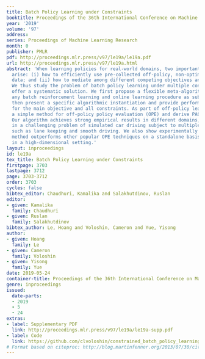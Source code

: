 ```yaml
---
title: Batch Policy Learning under Constraints
booktitle: Proceedings of the 36th International Conference on Machine Learning
year: '2019'
volume: '97'
address: 
series: Proceedings of Machine Learning Research
month: 0
publisher: PMLR
pdf: http://proceedings.mlr.press/v97/le19a/le19a.pdf
url: http://proceedings.mlr.press/v97/le19a.html
abstract: 'When learning policies for real-world domains, two important questions
  arise: (i) how to efficiently use pre-collected off-policy, non-optimal behavior
  data; and (ii) how to mediate among different competing objectives and constraints.
  We thus study the problem of batch policy learning under multiple constraints, and
  offer a systematic solution. We first propose a flexible meta-algorithm that admits
  any batch reinforcement learning and online learning procedure as subroutines. We
  then present a specific algorithmic instantiation and provide performance guarantees
  for the main objective and all constraints. As part of off-policy learning, we propose
  a simple method for off-policy policy evaluation (OPE) and derive PAC-style bounds.
  Our algorithm achieves strong empirical results in different domains, including
  in a challenging problem of simulated car driving subject to multiple constraints
  such as lane keeping and smooth driving. We also show experimentally that our OPE
  method outperforms other popular OPE techniques on a standalone basis, especially
  in a high-dimensional setting.'
layout: inproceedings
id: le19a
tex_title: Batch Policy Learning under Constraints
firstpage: 3703
lastpage: 3712
page: 3703-3712
order: 3703
cycles: false
bibtex_editor: Chaudhuri, Kamalika and Salakhutdinov, Ruslan
editor:
- given: Kamalika
  family: Chaudhuri
- given: Ruslan
  family: Salakhutdinov
bibtex_author: Le, Hoang and Voloshin, Cameron and Yue, Yisong
author:
- given: Hoang
  family: Le
- given: Cameron
  family: Voloshin
- given: Yisong
  family: Yue
date: 2019-05-24
container-title: Proceedings of the 36th International Conference on Machine Learning
genre: inproceedings
issued:
  date-parts:
  - 2019
  - 5
  - 24
extras:
- label: Supplementary PDF
  link: http://proceedings.mlr.press/v97/le19a/le19a-supp.pdf
- label: Code
  link: https://github.com/clvoloshin/constrained_batch_policy_learning
# Format based on citeproc: http://blog.martinfenner.org/2013/07/30/citeproc-yaml-for-bibliographies/
---
```

